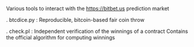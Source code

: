 

Various tools to interact with the https://bitbet.us prediction market

. btcdice.py    :   Reproducible, bitcoin-based fair coin throw

. check.pl      :   Independent verification of the winnings of a contract
                    Contains the official algorithm for computing winnings
